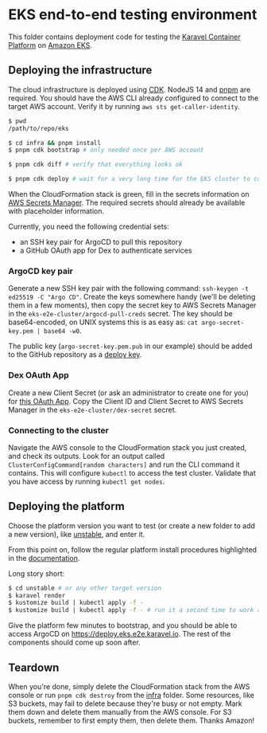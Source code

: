 # EKS end-to-end testing environment

This folder contains deployment code for testing the [Karavel Container Platform] on [Amazon EKS].

## Deploying the infrastructure

The cloud infrastructure is deployed using [CDK]. NodeJS 14 and [pnpm] are required. You should have the AWS CLI already
configured to connect to the target AWS account. Verify it by running `aws sts get-caller-identity`.

```bash
$ pwd
/path/to/repo/eks

$ cd infra && pnpm install
$ pnpm cdk bootstrap # only needed once per AWS account

$ pnpm cdk diff # verify that everything looks ok

$ pnpm cdk deploy # wait for a very long time for the EKS cluster to come up.
```

When the CloudFormation stack is green, fill in the secrets information on [AWS Secrets Manager]. The required secrets
should already be available with placeholder information.

Currently, you need the following credential sets:
- an SSH key pair for ArgoCD to pull this repository
- a GitHub OAuth app for Dex to authenticate services

### ArgoCD key pair

Generate a new SSH key pair with the following command: `ssh-keygen -t ed25519 -C "Argo CD"`.
Create the keys somewhere handy (we'll be deleting them in a few moments), then copy the secret key to AWS Secrets Manager
in the `eks-e2e-cluster/argocd-pull-creds` secret. The key should be base64-encoded, on UNIX systems this is as easy as:
`cat argo-secret-key.pem | base64 -w0`.

The public key (`argo-secret-key.pem.pub` in our example) should be added to the GitHub repository as a [deploy key](https://github.com/karavel-io/platform-e2e/settings/keys).

### Dex OAuth App

Create a new Client Secret (or ask an administrator to create one for you) for [this OAuth App](https://github.com/organizations/karavel-io/settings/applications/1728020).
Copy the Client ID and Client Secret to AWS Secrets Manager in the `eks-e2e-cluster/dex-secret` secret.

### Connecting to the cluster

Navigate the AWS console to the CloudFormation stack you just created, and check its outputs. Look for an output called `ClusterConfigCommand[random characters]`
and run the CLI command it contains. This will configure `kubectl` to access the test cluster. Validate that you have access by
running `kubectl get nodes`.

## Deploying the platform

Choose the platform version you want to test (or create a new folder to add a new version), like [unstable](unstable), and enter it.

From this point on, follow the regular platform install procedures highlighted in the [documentation](https://platform.karavel.io/docs).

Long story short:

```bash
$ cd unstable # or any other target version
$ karavel render
$ kustomize build | kubectl apply -f -
$ kustomize build | kubectl apply -f - # run it a second time to work around some race conditions between resources in kubectl
```

Give the platform few minutes to bootstrap, and you should be able to access ArgoCD on https://deploy.eks.e2e.karavel.io. 
The rest of the components should come up soon after.

## Teardown

When you're done, simply delete the CloudFormation stack from the AWS console or run `pnpm cdk destroy` from the [infra](infra)
folder. Some resources, like S3 buckets, may fail to delete because they're busy or not empty. Mark them down and delete them
manually from the AWS console. For S3 buckets, remember to first empty them, then delete them. Thanks Amazon!

[Karavel Container Platform]: https://platform.karavel.io
[Amazon EKS]: https://aws.amazon.com/eks/
[CDK]: https://docs.aws.amazon.com/cdk/latest/guide/home.html
[pnpm]: https://pnpm.io
[AWS Secrets Manager]: https://aws.amazon.com/secrets-manager
